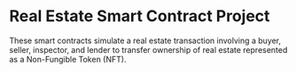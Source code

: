 # Real Estate Smart Contract Project

These smart contracts simulate a real estate transaction involving a buyer, seller, inspector, and lender to transfer ownership of real estate represented as a Non-Fungible Token (NFT).